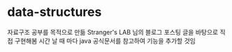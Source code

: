 # data-structures
자료구조 공부를 목적으로 만듦
Stranger's LAB 님의 블로그 포스팅 글을 바탕으로 직접 구현해봄
시간 날 때 마다 java 공식문서를 참고하여 기능을 추가할 것임
